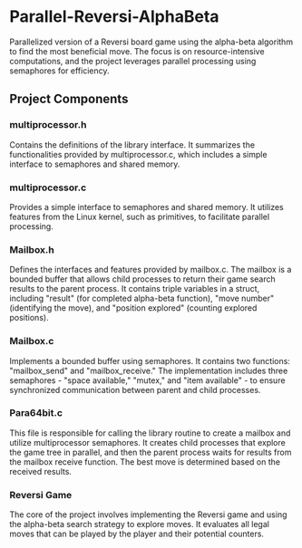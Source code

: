 # Parallel-Reversi-AlphaBeta

Parallelized version of a Reversi board game using the alpha-beta algorithm to find the most beneficial move. The focus is on resource-intensive computations, and the project leverages parallel processing using semaphores for efficiency.

## Project Components

### multiprocessor.h
Contains the definitions of the library interface. It summarizes the functionalities provided by multiprocessor.c, which includes a simple interface to semaphores and shared memory.

### multiprocessor.c
Provides a simple interface to semaphores and shared memory. It utilizes features from the Linux kernel, such as primitives, to facilitate parallel processing.

### Mailbox.h
Defines the interfaces and features provided by mailbox.c. The mailbox is a bounded buffer that allows child processes to return their game search results to the parent process. It contains triple variables in a struct, including "result" (for completed alpha-beta function), "move number" (identifying the move), and "position explored" (counting explored positions).

### Mailbox.c
Implements a bounded buffer using semaphores. It contains two functions: "mailbox_send" and "mailbox_receive." The implementation includes three semaphores - "space available," "mutex," and "item available" - to ensure synchronized communication between parent and child processes.

### Para64bit.c
This file is responsible for calling the library routine to create a mailbox and utilize multiprocessor semaphores. It creates child processes that explore the game tree in parallel, and then the parent process waits for results from the mailbox receive function. The best move is determined based on the received results.

### Reversi Game
The core of the project involves implementing the Reversi game and using the alpha-beta search strategy to explore moves. It evaluates all legal moves that can be played by the player and their potential counters.
